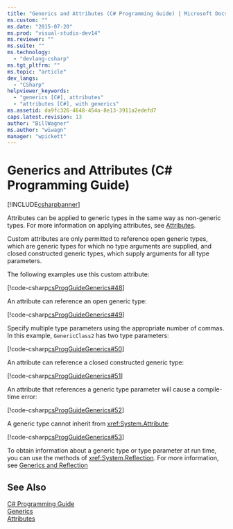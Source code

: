 ```yaml
---
title: "Generics and Attributes (C# Programming Guide) | Microsoft Docs"
ms.custom: ""
ms.date: "2015-07-20"
ms.prod: "visual-studio-dev14"
ms.reviewer: ""
ms.suite: ""
ms.technology: 
  - "devlang-csharp"
ms.tgt_pltfrm: ""
ms.topic: "article"
dev_langs: 
  - "CSharp"
helpviewer_keywords: 
  - "generics [C#], attributes"
  - "attributes [C#], with generics"
ms.assetid: da9fc326-4648-454a-8e13-3911a2edefd7
caps.latest.revision: 13
author: "BillWagner"
ms.author: "wiwagn"
manager: "wpickett"
---
```

# Generics and Attributes (C# Programming Guide)
[!INCLUDE[csharpbanner](../../../includes/csharpbanner.md)]

Attributes can be applied to generic types in the same way as non-generic types. For more information on applying attributes, see [Attributes](../Topic/Attributes%20\(C%23%20and%20Visual%20Basic\).md).  
  
 Custom attributes are only permitted to reference open generic types, which are generic types for which no type arguments are supplied, and closed constructed generic types, which supply arguments for all type parameters.  
  
 The following examples use this custom attribute:  
  
 [!code-csharp[csProgGuideGenerics#48](../../../snippets/csharp/VS_Snippets_VBCSharp/csProgGuideGenerics/CS/Generics.cs#48)]  
  
 An attribute can reference an open generic type:  
  
 [!code-csharp[csProgGuideGenerics#49](../../../snippets/csharp/VS_Snippets_VBCSharp/csProgGuideGenerics/CS/Generics.cs#49)]  
  
 Specify multiple type parameters using the appropriate number of commas. In this example, `GenericClass2` has two type parameters:  
  
 [!code-csharp[csProgGuideGenerics#50](../../../snippets/csharp/VS_Snippets_VBCSharp/csProgGuideGenerics/CS/Generics.cs#50)]  
  
 An attribute can reference a closed constructed generic type:  
  
 [!code-csharp[csProgGuideGenerics#51](../../../snippets/csharp/VS_Snippets_VBCSharp/csProgGuideGenerics/CS/Generics.cs#51)]  
  
 An attribute that references a generic type parameter will cause a compile-time error:  
  
 [!code-csharp[csProgGuideGenerics#52](../../../snippets/csharp/VS_Snippets_VBCSharp/csProgGuideGenerics/CS/Generics.cs#52)]  
  
 A generic type cannot inherit from <xref:System.Attribute>:  
  
 [!code-csharp[csProgGuideGenerics#53](../../../snippets/csharp/VS_Snippets_VBCSharp/csProgGuideGenerics/CS/Generics.cs#53)]  
  
 To obtain information about a generic type or type parameter at run time, you can use the methods of <xref:System.Reflection>. For more information, see [Generics and Reflection](../../../csharp/programming-guide/generics/generics-and-reflection.md)  
  
## See Also  
 [C# Programming Guide](../../../csharp/programming-guide/index.md)   
 [Generics](../../../csharp/programming-guide/generics/index.md)   
 [Attributes](../Topic/Extending%20Metadata%20Using%20Attributes.md)